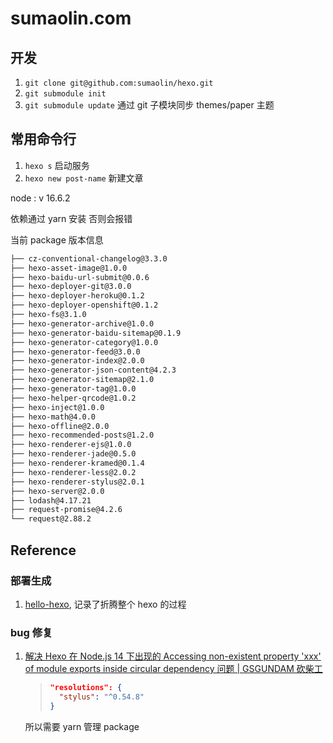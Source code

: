 # sumaolin.com

## 开发

1.  `git clone git@github.com:sumaolin/hexo.git`
2.  `git submodule init`
3.  `git submodule update` 通过 git 子模块同步 themes/paper 主题

## 常用命令行

1. `hexo s` 启动服务
2. `hexo new post-name` 新建文章

node : v 16.6.2

依赖通过 yarn 安装 否则会报错

当前 package 版本信息

```bash
├── cz-conventional-changelog@3.3.0
├── hexo-asset-image@1.0.0
├── hexo-baidu-url-submit@0.0.6
├── hexo-deployer-git@3.0.0
├── hexo-deployer-heroku@0.1.2
├── hexo-deployer-openshift@0.1.2
├── hexo-fs@3.1.0
├── hexo-generator-archive@1.0.0
├── hexo-generator-baidu-sitemap@0.1.9
├── hexo-generator-category@1.0.0
├── hexo-generator-feed@3.0.0
├── hexo-generator-index@2.0.0
├── hexo-generator-json-content@4.2.3
├── hexo-generator-sitemap@2.1.0
├── hexo-generator-tag@1.0.0
├── hexo-helper-qrcode@1.0.2
├── hexo-inject@1.0.0
├── hexo-math@4.0.0
├── hexo-offline@2.0.0
├── hexo-recommended-posts@1.2.0
├── hexo-renderer-ejs@1.0.0
├── hexo-renderer-jade@0.5.0
├── hexo-renderer-kramed@0.1.4
├── hexo-renderer-less@2.0.2
├── hexo-renderer-stylus@2.0.1
├── hexo-server@2.0.0
├── lodash@4.17.21
├── request-promise@4.2.6
└── request@2.88.2
```

## Reference

### 部署生成

1. [hello-hexo](http://sumaolin.com/2016/02/17/hello-hexo/), 记录了折腾整个 hexo 的过程

### bug 修复

1. [解决 Hexo 在 Node.js 14 下出现的 Accessing non-existent property 'xxx' of module exports inside circular dependency 问题 | GSGUNDAM 砍柴工](https://gsgundam.com/2021-10-29-hexo-nodejs14-accessing-non-existent-property-issue/)

   > ```json
   > "resolutions": {
   >   "stylus": "^0.54.8"
   > }
   > ```

   所以需要 yarn 管理 package
